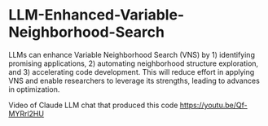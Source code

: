 # LLM-Enhanced-Variable-Neighborhood-Search
LLMs can enhance Variable Neighborhood Search (VNS) by 1) identifying promising applications, 2) automating neighborhood structure exploration, and 3) accelerating code development. This will reduce effort in applying VNS and enable researchers to leverage its strengths, leading to advances in optimization.

Video of Claude LLM chat that produced this code https://youtu.be/Qf-MYRrl2HU
